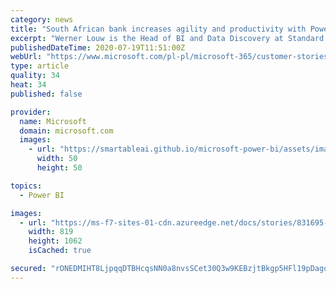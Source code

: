```yaml
---
category: news
title: "South African bank increases agility and productivity with Power BI and Azure"
excerpt: "Werner Louw is the Head of BI and Data Discovery at Standard Bank; he currently leads Standard Bank’s BI center of excellence. Tiaan Taljaard is also a Standard Bank veteran, with 10 years’ experience with the company."
publishedDateTime: 2020-07-19T11:51:00Z
webUrl: "https://www.microsoft.com/pl-pl/microsoft-365/customer-stories/831695-standard-bank-banking-capital-markets-power-bi"
type: article
quality: 34
heat: 34
published: false

provider:
  name: Microsoft
  domain: microsoft.com
  images:
    - url: "https://smartableai.github.io/microsoft-power-bi/assets/images/organizations/microsoft.com-50x50.jpg"
      width: 50
      height: 50

topics:
  - Power BI

images:
  - url: "https://ms-f7-sites-01-cdn.azureedge.net/docs/stories/831695-standard-bank-banking-capital-markets-power-bi/resources/e56aa46e-0f71-43ab-9e9c-d1bd55658d9f/1263051228756665224_1263051228756665224"
    width: 819
    height: 1062
    isCached: true

secured: "rONEDMIHT8LjpqqDTBHcqsNN0a8nvsSCet30Q3w9KEBzjtBkgp5HFl19pDagqhBVjkq0pw0x522QGA1XnPoNDP7Pb1Pa6Y0ZmNcF/PZU91OwQwwXYb0BBCltwvSH2pGdtCCvzxup0rSHGp2Wk7oIv7pKKEIQk9c6cFm7YrdeuEIxIFaDuNQZor3bvO0ncqAGJxHEUIC3sj9neS1tuRZymvG+HBhVxEKjSX++I8DC/mAyJhXpz0b75NDw1M8ULXvIXmEh9fNExj4+26mUGa+kF/s7PVHZhTK10eYcSD9h/2l2+6NvNgXruqNmWgcpT4j8GnonLCS+Qap7FSOuPGON1A==;+gj10sjonk8f+Ys7XK2lMA=="
---
```


